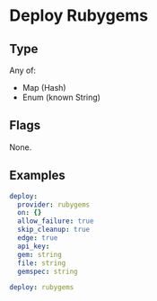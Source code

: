 # Deploy Rubygems



## Type

Any of:

* Map (Hash)
* Enum (known String)

## Flags

None.


## Examples

```yaml
deploy:
  provider: rubygems
  on: {}
  allow_failure: true
  skip_cleanup: true
  edge: true
  api_key: 
  gem: string
  file: string
  gemspec: string
```

```yaml
deploy: rubygems

```
